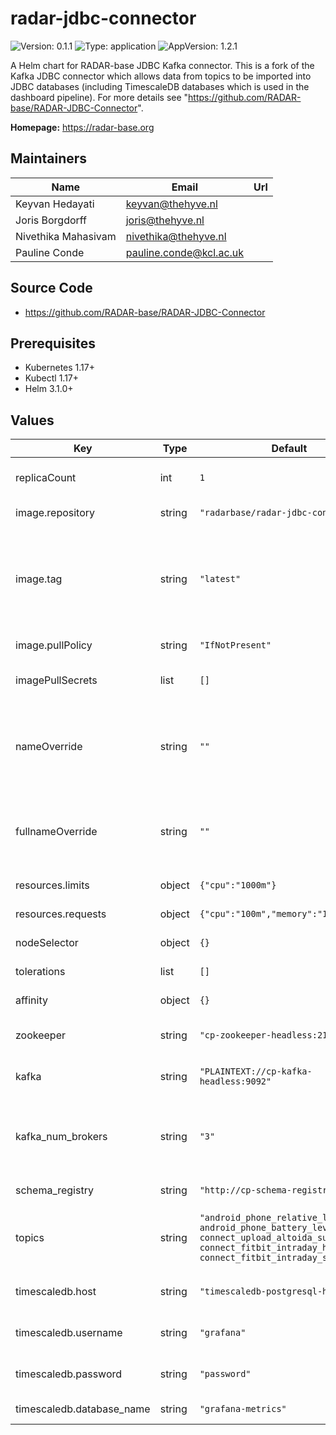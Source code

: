 # radar-jdbc-connector

![Version: 0.1.1](https://img.shields.io/badge/Version-0.1.1-informational?style=flat-square) ![Type: application](https://img.shields.io/badge/Type-application-informational?style=flat-square) ![AppVersion: 1.2.1](https://img.shields.io/badge/AppVersion-1.2.1-informational?style=flat-square)

A Helm chart for RADAR-base JDBC Kafka connector. This is a fork of the Kafka JDBC connector which allows data from topics to be imported into JDBC databases (including TimescaleDB databases which is used in the dashboard pipeline). For more details see "https://github.com/RADAR-base/RADAR-JDBC-Connector".

**Homepage:** <https://radar-base.org>

## Maintainers

| Name                | Email                   | Url |
| ------------------- | ----------------------- | --- |
| Keyvan Hedayati     | keyvan@thehyve.nl       |     |
| Joris Borgdorff     | joris@thehyve.nl        |     |
| Nivethika Mahasivam | nivethika@thehyve.nl    |     |
| Pauline Conde       | pauline.conde@kcl.ac.uk |     |

## Source Code

- <https://github.com/RADAR-base/RADAR-JDBC-Connector>

## Prerequisites

- Kubernetes 1.17+
- Kubectl 1.17+
- Helm 3.1.0+

## Values

| Key                       | Type   | Default                                                                                                                                                             | Description                                                                                                              |
| ------------------------- | ------ | ------------------------------------------------------------------------------------------------------------------------------------------------------------------- | ------------------------------------------------------------------------------------------------------------------------ |
| replicaCount              | int    | `1`                                                                                                                                                                 | Number of JDBC connector replicas to deploy                                                                              |
| image.repository          | string | `"radarbase/radar-jdbc-connector"`                                                                                                                                  | JDBC connector image repository                                                                                          |
| image.tag                 | string | `"latest"`                                                                                                                                                          | JDBC connector image tag (immutable tags are recommended) Overrides the image tag whose default is the chart appVersion. |
| image.pullPolicy          | string | `"IfNotPresent"`                                                                                                                                                    | JDBC connector image pull policy                                                                                         |
| imagePullSecrets          | list   | `[]`                                                                                                                                                                | Docker registry secret names as an array                                                                                 |
| nameOverride              | string | `""`                                                                                                                                                                | String to partially override radar-jdbc-connector.fullname template with a string (will prepend the release name)        |
| fullnameOverride          | string | `""`                                                                                                                                                                | String to fully override radar-jdbc-connector.fullname template with a string                                            |
| resources.limits          | object | `{"cpu":"1000m"}`                                                                                                                                                   | CPU/Memory resource limits                                                                                               |
| resources.requests        | object | `{"cpu":"100m","memory":"128Mi"}`                                                                                                                                   | CPU/Memory resource requests                                                                                             |
| nodeSelector              | object | `{}`                                                                                                                                                                | Node labels for pod assignment                                                                                           |
| tolerations               | list   | `[]`                                                                                                                                                                | Toleration labels for pod assignment                                                                                     |
| affinity                  | object | `{}`                                                                                                                                                                | Affinity labels for pod assignment                                                                                       |
| zookeeper                 | string | `"cp-zookeeper-headless:2181"`                                                                                                                                      | URI of Zookeeper instances of the cluster                                                                                |
| kafka                     | string | `"PLAINTEXT://cp-kafka-headless:9092"`                                                                                                                              | URI of Kafka brokers of the cluster                                                                                      |
| kafka_num_brokers         | string | `"3"`                                                                                                                                                               | Number of Kafka brokers. This is used to validate the cluster availability at connector init.                            |
| schema_registry           | string | `"http://cp-schema-registry:8081"`                                                                                                                                  | URL of the Kafka schema registry                                                                                         |
| topics                    | string | `"android_phone_relative_location, android_phone_battery_level, connect_upload_altoida_summary, connect_fitbit_intraday_heart_rate, connect_fitbit_intraday_steps"` | Comma-separated list of topics the connector will read from and ingest into the database                                 |
| timescaledb.host          | string | `"timescaledb-postgresql-headless"`                                                                                                                                 | Host of the TimescaleDB database                                                                                         |
| timescaledb.username      | string | `"grafana"`                                                                                                                                                         | TimescaleDB database username                                                                                            |
| timescaledb.password      | string | `"password"`                                                                                                                                                        | TimescaleDB database password                                                                                            |
| timescaledb.database_name | string | `"grafana-metrics"`                                                                                                                                                 | TimescaleDB database name                                                                                                |
